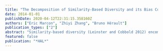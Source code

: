 ```yaml
---
title: "The Decomposition of Similarity-Based Diversity and its Bias Correction"
date: 2014-01-01
publishDate: 2020-04-12T22:31:15.358160Z
authors: ["Eric Marcon", "Zhiyi Zhang", "Bruno Hérault"]
publication_types: ["2"]
abstract: "Similarity-based diversity (Leinster and Cobbold 2012) encompasses classical measures of diversity, including the number of species, Shannon and Simpson diversity, and also phylogenetic and functional diversity. We derive two estimators to allow applying it to real, often under-sampled data, and its decomposition into alpha, beta and gamma diversity when an assemblage of communities is considered."
featured: false
publication: "*HAL*"
---
```


